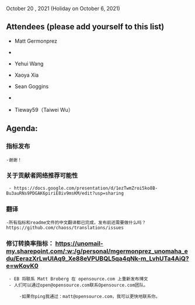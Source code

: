 October 20 , 2021 (Holiday on October 6, 2021)  

## Attendees (please add yourself to this list) 

-    Matt Germonprez  

-  
- Yehui Wang 
- Xaoya Xia 
-  Sean Goggins 
-   

-   Tieway59（Taiwei Wu） 

## Agenda: 

### 指标发布  
    -谢谢！

### 关于贡献者网络推荐可能性 
	 - https://docs.google.com/presentation/d/1ezTwmZroi5ko8B-Bu3auRNs9PDGAK6piriE8iv9msKM/edit?usp=sharing 
	
### 翻译  
    -所有指标和readme文件的中文翻译都已完成，发布前还需要做什么吗？https://github.com/chaoss/translations/issues     

### 修订转换率指标： https://unomail-my.sharepoint.com/:w:/g/personal/mgermonprez_unomaha_edu/EerazXrLwUlAq9_Xe88eVPUBQL5qa4qNk-m_LvhUTa4AiQ?e=wKovK0 
	 - EB 将联系 Matt Broberg 在 opensource.com 上重新发布博文
	 - 人们可以通过open@opensource.com联系Opensource.com团队。
	 
	     ·如果你ping我通过：matt@opensource.com，我可以更快地联系你。
